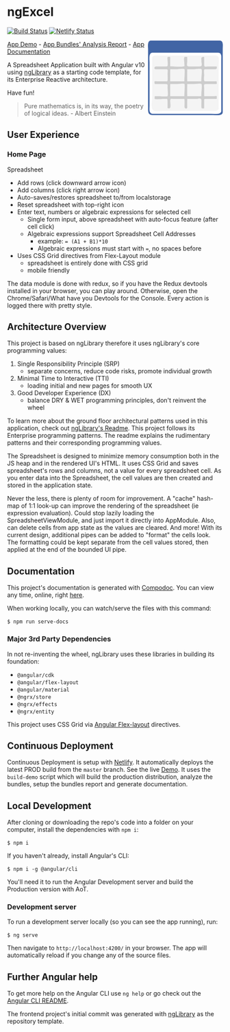 # ngExcel
[![Build Status](https://travis-ci.com/mrWh1te/ngExcel.svg?branch=master)](https://travis-ci.com/mrWh1te/ngExcel) 
[![Netlify Status](https://api.netlify.com/api/v1/badges/24404360-9f85-498c-a9e6-f511f67ede35/deploy-status)](https://app.netlify.com/sites/ngexcel-demo/deploys)

<img align="right" src="https://raw.githubusercontent.com/mrWh1te/ngExcel/master/spreadsheet.png" width="175" alt="Spreadsheet App Icon" />
<!-- Icon author: https://pixabay.com/vectors/spreadsheet-application-window-grid-147749/ -->

[App Demo](http://ngexcel-demo.netlify.app) - [App Bundles' Analysis Report](http://ngexcel-demo.netlify.app/report.html) - [App Documentation](http://ngexcel-demo.netlify.app/docs)

A Spreadsheet Application built with Angular v10 using [ngLibrary](https://github.com/mrWh1te/ngLibrary) as a starting code template, for its Enterprise Reactive architecture.

Have fun!

> Pure mathematics is, in its way, the poetry of logical ideas. - Albert Einstein

## User Experience

### Home Page
Spreadsheet
- Add rows (click downward arrow icon)
- Add columns (click right arrow icon)
- Auto-saves/restores spreadsheet to/from localstorage
- Reset spreadsheet with top-right icon
- Enter text, numbers or algebraic expressions for selected cell
    - Single form input, above spreadsheet with auto-focus feature (after cell click)
    - Algebraic expressions support Spreadsheet Cell Addresses
        - example: `= (A1 + B1)*10`
        - Algebraic expressions must start with `=`, no spaces before
- Uses CSS Grid directives from Flex-Layout module
    - spreadsheet is entirely done with CSS grid
    - mobile friendly

The data module is done with redux, so if you have the Redux devtools installed in your browser, you can play around. Otherwise, open the Chrome/Safari/What have you Devtools for the Console. Every action is logged there with pretty style.

## Architecture Overview
This project is based on ngLibrary therefore it uses ngLibrary's core programming values:
1) Single Responsibility Principle (SRP)
    - separate concerns, reduce code risks, promote individual growth
2) Minimal Time to Interactive (TTI)
    - loading initial and new pages for smooth UX
3) Good Developer Experience (DX)
    - balance DRY & WET programming principles, don't reinvent the wheel

To learn more about the ground floor architectural patterns used in this application, check out [ngLibrary's Readme](https://github.com/mrWh1te/ngLibrary#nglibrary). This project follows its Enterprise programming patterns. The readme explains the rudimentary patterns and their corresponding programming values.

The Spreadsheet is designed to minimize memory consumption both in the JS heap and in the rendered UI's HTML. It uses CSS Grid and saves spreadsheet's rows and columns, not a value for every spreadsheet cell. As you enter data into the Spreadsheet, the cell values are then created and stored in the application state.

Never the less, there is plenty of room for improvement. A "cache" hash-map of 1:1 look-up can improve the rendering of the spreadsheet (ie expression evaluation). Could stop lazily loading the SpreadsheetViewModule, and just import it directly into AppModule. Also, can delete cells from app state as the values are cleared. And more! With its current design, additional pipes can be added to "format" the cells look. The formatting could be kept separate from the cell values stored, then applied at the end of the bounded UI pipe.

## Documentation
This project's documentation is generated with [Compodoc](https://compodoc.app/). You can view any time, online, right [here](http://ngexcel-demo.netlify.app/docs).

When working locally, you can watch/serve the files with this command:
```
$ npm run serve-docs
```

### Major 3rd Party Dependencies

In not re-inventing the wheel, ngLibrary uses these libraries in building its foundation:
- `@angular/cdk`
- `@angular/flex-layout`
- `@angular/material`
- `@ngrx/store`
- `@ngrx/effects`
- `@ngrx/entity`

This project uses CSS Grid via [Angular Flex-layout](https://github.com/angular/flex-layout) directives.

## Continuous Deployment

Continuous Deployment is setup with [Netlify](https://netlify.com). It automatically deploys the latest PROD build from the `master` branch. See the live [Demo](http://ngexcel-demo.netlify.app). It uses the `build-demo` script which will build the production distribution, analyze the bundles, setup the bundles report and generate documentation.

## Local Development

After cloning or downloading the repo's code into a folder on your computer, install the dependencies with `npm i`:
```
$ npm i
```

If you haven't already, install Angular's CLI:
```
$ npm i -g @angular/cli
```

You'll need it to run the Angular Development server and build the Production version with AoT.

### Development server

To run a development server locally (so you can see the app running), run:

```
$ ng serve
```
Then navigate to `http://localhost:4200/` in your browser. The app will automatically reload if you change any of the source files.

## Further Angular help

To get more help on the Angular CLI use `ng help` or go check out the [Angular CLI README](https://github.com/angular/angular-cli/blob/master/README.md).

The frontend project's initial commit was generated with [ngLibrary](github.com/mrWh1te/ngLibrary) as the repository template.

